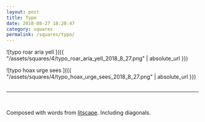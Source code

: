 ```yaml
---
layout: post
title: Typo
date: 2018-08-27 18:20:47
category: squares
permalink: /squares/typo/ 
---
```


![typo roar aria yell ]({{ "/assets/squares/4/typo_roar_aria_yell_2018_8_27.png" | absolute_url }})
&nbsp;

![typo hoax urge sees ]({{ "/assets/squares/4/typo_hoax_urge_sees_2018_8_27.png" | absolute_url }})
&nbsp;

---

&nbsp;

Composed with words from [litscape](https://www.litscape.com/). Including diagonals. 

